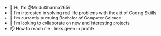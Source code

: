 - 👋 Hi, I’m @MridulSharma2656
- 👀 I’m interested in solving real life problems with the aid of Coding Skiills 
- 🌱 I’m currently pursuing Bachelor of Computer Science 
- 💞️ I’m looking to collaborate on new and interesting projects 
- 📫 How to reach me : links given in profile
<!---
MridulSharma2656/MridulSharma2656 is a ✨ special ✨ repository because its `README.md` (this file) appears on your GitHub profile.
You can click the Preview link to take a look at your changes.
--->

